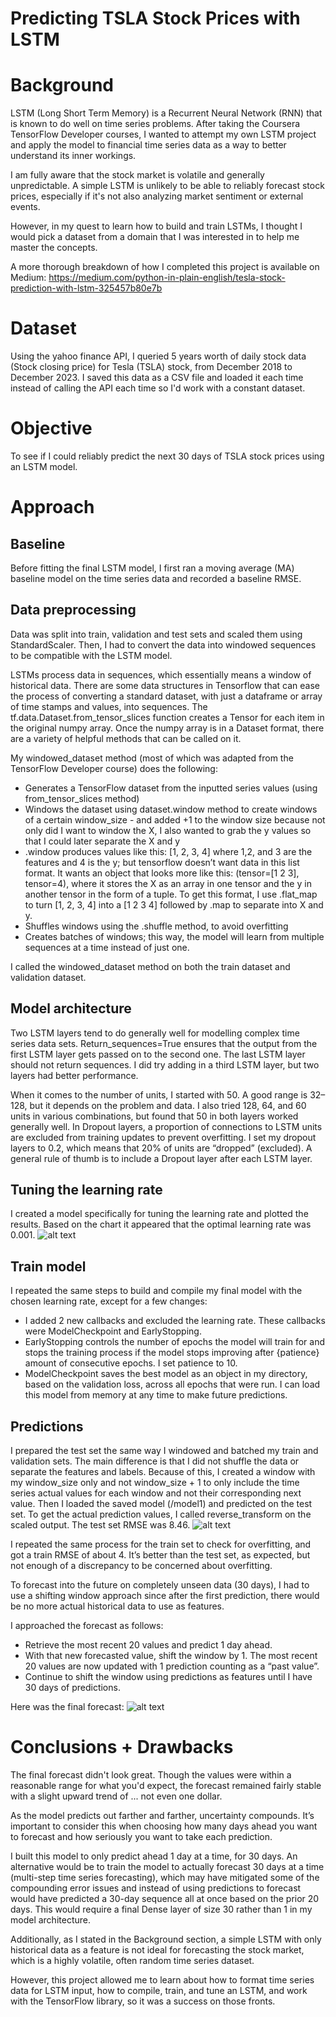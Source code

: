 # Predicting TSLA Stock Prices with LSTM 
# Background
LSTM (Long Short Term Memory) is a Recurrent Neural Network (RNN) that is known to do well on time series problems. After taking the Coursera TensorFlow Developer courses, I wanted to attempt my own LSTM project and apply the model to financial time series data as a way to better understand its inner workings. 

I am fully aware that the stock market is volatile and generally unpredictable. A simple LSTM is unlikely to be able to reliably forecast stock prices, especially if it's not also analyzing market sentiment or external events. 

However, in my quest to learn how to build and train LSTMs, I thought I would pick a dataset from a domain that I was interested in to help me master the concepts.

A more thorough breakdown of how I completed this project is available on Medium: https://medium.com/python-in-plain-english/tesla-stock-prediction-with-lstm-325457b80e7b

# Dataset
Using the yahoo finance API, I queried 5 years worth of daily stock data (Stock closing price) for Tesla (TSLA) stock, from December 2018 to December 2023.
I saved this data as a CSV file and loaded it each time instead of calling the API each time so I'd work with a constant dataset.

# Objective
To see if I could reliably predict the next 30 days of TSLA stock prices using an LSTM model.

# Approach

## Baseline
Before fitting the final LSTM model, I first ran a moving average (MA) baseline model on the time series data and recorded a baseline RMSE.

## Data preprocessing
Data was split into train, validation and test sets and scaled them using StandardScaler. Then, I had to convert the data into windowed sequences to be compatible with the LSTM model.

LSTMs process data in sequences, which essentially means a window of historical data. There are some data structures in Tensorflow that can ease the process of converting a standard dataset, with just a dataframe or array of time stamps and values, into sequences.
The tf.data.Dataset.from_tensor_slices function creates a Tensor for each item in the original numpy array. Once the numpy array is in a Dataset format, there are a variety of helpful methods that can be called on it.

My windowed_dataset method (most of which was adapted from the TensorFlow Developer course) does the following:
* Generates a TensorFlow dataset from the inputted series values (using from_tensor_slices method)
* Windows the dataset using dataset.window method to create windows of a certain window_size - and added +1 to the window size because not only did I want to window the X, I also wanted to grab the y values so that I could later separate the X and y
* .window produces values like this: [1, 2, 3, 4] where 1,2, and 3 are the features and 4 is the y; but tensorflow doesn’t want data in this list format. It wants an object that looks more like this: (tensor=[1 2 3], tensor=4), where it stores the X as an array in one tensor and the y in another tensor in the form of a tuple. To get this format, I use .flat_map to turn [1, 2, 3, 4] into a [1 2 3 4] followed by .map to separate into X and y.
* Shuffles windows using the .shuffle method, to avoid overfitting
* Creates batches of windows; this way, the model will learn from multiple sequences at a time instead of just one.

I called the windowed_dataset method on both the train dataset and validation dataset.

## Model architecture
Two LSTM layers tend to do generally well for modelling complex time series data sets. Return_sequences=True ensures that the output from the first LSTM layer gets passed on to the second one. The last LSTM layer should not return sequences. I did try adding in a third LSTM layer, but two layers had better performance.

When it comes to the number of units, I started with 50. A good range is 32–128, but it depends on the problem and data. I also tried 128, 64, and 60 units in various combinations, but found that 50 in both layers worked generally well.
In Dropout layers, a proportion of connections to LSTM units are excluded from training updates to prevent overfitting. I set my dropout layers to 0.2, which means that 20% of units are “dropped” (excluded). A general rule of thumb is to include a Dropout layer after each LSTM layer.

## Tuning the learning rate
I created a model specifically for tuning the learning rate and plotted the results. Based on the chart it appeared that the optimal learning rate was 0.001.
![alt text](https://github.com/hadenpell/LSTM-Stock-Forecast/blob/main/learning_rate.png?raw=True)

## Train model
I repeated the same steps to build and compile my final model with the chosen learning rate, except for a few changes:
* I added 2 new callbacks and excluded the learning rate. These callbacks were ModelCheckpoint and EarlyStopping.
* EarlyStopping controls the number of epochs the model will train for and stops the training process if the model stops improving after {patience} amount of consecutive epochs. I set patience to 10.
* ModelCheckpoint saves the best model as an object in my directory, based on the validation loss, across all epochs that were run. I can load this model from memory at any time to make future predictions.

## Predictions
I prepared the test set the same way I windowed and batched my train and validation sets. The main difference is that I did not shuffle the data or separate the features and labels. Because of this, I created a window with my window_size only and not window_size + 1 to only include the time series actual values for each window and not their corresponding next value.
Then I loaded the saved model (/model1) and predicted on the test set. To get the actual prediction values, I called reverse_transform on the scaled output. The test set RMSE was 8.46.
![alt text](https://github.com/hadenpell/LSTM-Stock-Forecast/blob/main/test_preds.png?raw=True)

I repeated the same process for the train set to check for overfitting, and got a train RMSE of about 4. It’s better than the test set, as expected, but not enough of a discrepancy to be concerned about overfitting.

To forecast into the future on completely unseen data (30 days), I had to use a shifting window approach since after the first prediction, there would be no more actual historical data to use as features.

I approached the forecast as follows:
* Retrieve the most recent 20 values and predict 1 day ahead.
* With that new forecasted value, shift the window by 1. The most recent 20 values are now updated with 1 prediction counting as a “past value”.
* Continue to shift the window using predictions as features until I have 30 days of predictions.

Here was the final forecast:
![alt text](https://github.com/hadenpell/LSTM-Stock-Forecast/blob/main/final_fcst.png?raw=True)

# Conclusions + Drawbacks
The final forecast didn't look great. Though the values were within a reasonable range for what you'd expect, the forecast remained fairly stable with a slight upward trend of ... not even one dollar.

As the model predicts out farther and farther, uncertainty compounds. It’s important to consider this when choosing how many days ahead you want to forecast and how seriously you want to take each prediction.

I built this model to only predict ahead 1 day at a time, for 30 days. An alternative would be to train the model to actually forecast 30 days at a time (multi-step time series forecasting), which may have mitigated some of the compounding error issues and instead of using predictions to forecast would have predicted a 30-day sequence all at once based on the prior 20 days. This would require a final Dense layer of size 30 rather than 1 in my model architecture. 

Additionally, as I stated in the Background section, a simple LSTM with only historical data as a feature is not ideal for forecasting the stock market, which is a highly volatile, often random time series dataset.

However, this project allowed me to learn about how to format time series data for LSTM input, how to compile, train, and tune an LSTM, and work with the TensorFlow library, so it was a success on those fronts.

